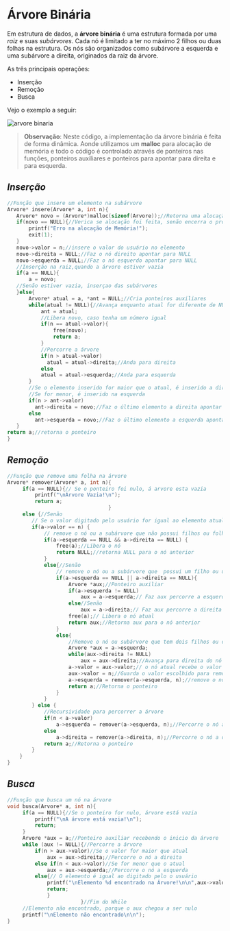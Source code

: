 # Árvore Binária

 Em estrutura de dados, a **árvore binária** é uma estrutura formada por uma *raiz* e suas *subárvores*. Cada nó é limitado a ter no máximo 2 filhos ou duas folhas na estrutura. Os nós são organizados como subárvore a esquerda e uma subárvore a direita, originados da raiz da árvore.

As três principais operações:

- Inserção
- Remoção
- Busca

Vejo o exemplo a seguir:

 ![arvore binaria](http://www.desafiosdeti.com.br/wp-content/uploads/2017/02/arv1.png)

>**Observação**: Neste código, a implementação da árvore binária é feita de forma dinâmica. Aonde utilizamos um **malloc** para alocação de memória e todo o código é controlado através de ponteiros nas funções, ponteiros auxiliares e ponteiros para apontar para direita e para esquerda.

 ## *Inserção*

 

 ```c
 //Função que insere um elemento na subárvore
Arvore* insere(Arvore* a, int n){
    Arvore* novo = (Arvore*)malloc(sizeof(Arvore));//Retorna uma alocação na memória do tipo struct
    if(novo == NULL){//Verica se alocação foi feita, senão encerra o programa
        printf("Erro na alocação de Memória!");
        exit(1);
    }
    novo->valor = n;//insere o valor do usuário no elemento
    novo->direita = NULL;//Faz o nó direito apontar para NULL
    novo->esquerda = NULL;//Faz o nó esquerdo apontar para NULL
    //Inserção na raiz,quando a árvore estiver vazia
    if(a == NULL){
        a = novo;
    //Senão estiver vazia, inserçao das subárvores    
    }else{
        Arvore* atual = a, *ant = NULL;//Cria ponteiros auxiliares
        while(atual != NULL){//Avança enquanto atual for diferente de NULL
            ant = atual;
            //Libera novo, caso tenha um número igual
            if(n == atual->valor){
                free(novo);
                return a;
            }
            //Percorre a árvore 
            if(n > atual->valor)
              atual = atual->direita;//Anda para direita
            else
            atual = atual->esquerda;//Anda para esquerda  
        }
        //Se o elemento inserido for maior que o atual, é inserido a direita,
        //Se for menor, é inserido na esquerda
        if(n > ant->valor)
          ant->direita = novo;//Faz o último elemento a direita apontar para o novo elemento
        else
          ant->esquerda = novo;//Faz o último elemento a esquerda apontar para o novo elemento 
    }
return a;//retorna o ponteiro
}
 ```

## *Remoção*

```c
//Função que remove uma folha na árvore
Arvore* remover(Arvore* a, int n){
     if(a == NULL){// Se o ponteiro foi nulo, á arvore esta vazia
         printf("\nÁrvore Vazia!\n");
         return a;
                                 }
     else {//Senão
        // Se o valor digitado pelo usuário for igual ao elemento atual
        if(a->valor == n) {
            // remove o nó ou a subárvore que não possui filhos ou folhas
            if(a->esquerda == NULL && a->direita == NULL) {
                free(a);//Libera o nó
                return NULL;//retorna NULL para o nó anterior
            }
            else{//Senão
                // remove o nó ou a subárvore que  possui um filho ou uma folha
                if(a->esquerda == NULL || a->direita == NULL){
                    Arvore *aux;//Ponteiro auxiliar
                    if(a->esquerda != NULL)
                        aux = a->esquerda;// Faz aux percorre a esquerda
                    else//Senão
                        aux = a->direita;// Faz aux percorre a direita
                    free(a);// Libera o nó atual
                    return aux;//Retorna aux para o nó anterior
                }
                else{
                    //Remove o nó ou subárvore que tem dois filhos ou duas folhas
                    Arvore *aux = a->esquerda;
                    while(aux->direita != NULL)
                        aux = aux->direita;//Avança para direita do nó
                    a->valor = aux->valor;// o nó atual recebe o valor do ultomo nó a esquerda
                    aux->valor = n;//Guarda o valor escolhido para remover
                    a->esquerda = remover(a->esquerda, n);//remove o nó na subárvore a esquerda
                    return a;//Retorna o ponteiro 
                }
            }
        } else {
            //Recursividade para percorrer a árvore
            if(n < a->valor)
                a->esquerda = remover(a->esquerda, n);//Percorre o nó a esquerda
            else
                a->direita = remover(a->direita, n);//Percorre o nó a direita
            return a;//Retorna o ponteiro
        }
    }
}
```

## *Busca*

```c
//Função que busca um nó na árvore
void busca(Arvore* a, int n){
     if(a == NULL){//Se o ponteiro for nulo, árvore está vazia
         printf("\nA árvore está vazia!\n");
         return;
     }
     Arvore *aux = a;//Ponteiro auxiliar recebendo o inicio da árvore
     while (aux != NULL){//Percorre a árvore
         if(n > aux->valor)//Se o valor for maior que atual 
             aux = aux->direita;//Percorre o nó a direita
         else if(n < aux->valor)//Se for menor que o atual
             aux = aux->esquerda;//Percorre o nó a esquerda
         else{// O elemento é igual ao digitado pelo o usuário 
             printf("\nElemento %d encontrado na Árvore!\n\n",aux->valor);
             return;
             }
                        }//Fim do While
     //Elemento não encontrado, porque o aux chegou a ser nulo                   
     printf("\nElemento não encontrado\n\n");
}
```



